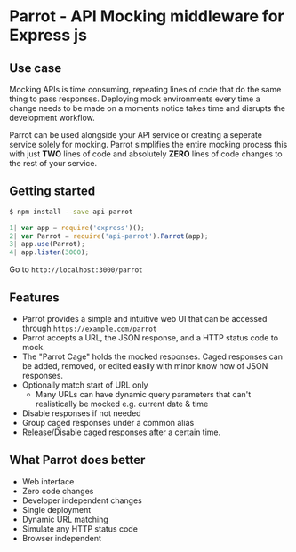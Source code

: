 # Parrot - API Mocking middleware for Express js

## Use case

Mocking APIs is time consuming, repeating lines of code that do the same thing to pass responses. Deploying mock environments every time a change needs to be made on a moments notice takes time and disrupts the development workflow.

Parrot can be used alongside your API service or creating a seperate service solely for mocking. Parrot simplifies the entire mocking process this with just **TWO** lines of code and absolutely **ZERO** lines of code changes to the rest of your service.

## Getting started

```bash
$ npm install --save api-parrot
```

```js
1| var app = require('express')();
2| var Parrot = require('api-parrot').Parrot(app);
3| app.use(Parrot);
4| app.listen(3000);
```

Go to `http://localhost:3000/parrot`

## Features

- Parrot provides a simple and intuitive web UI that can be accessed through `https://example.com/parrot`
- Parrot accepts a URL, the JSON response, and a HTTP status code to mock.
- The "Parrot Cage" holds the mocked responses. Caged responses can be added, removed, or edited easily with minor know how of JSON responses.
- Optionally match start of URL only
  - Many URLs can have dynamic query parameters that can't realistically be mocked e.g. current date & time
- Disable responses if not needed
- Group caged responses under a common alias
- Release/Disable caged responses after a certain time.

## What Parrot does better

- Web interface
- Zero code changes
- Developer independent changes
- Single deployment
- Dynamic URL matching
- Simulate any HTTP status code
- Browser independent
